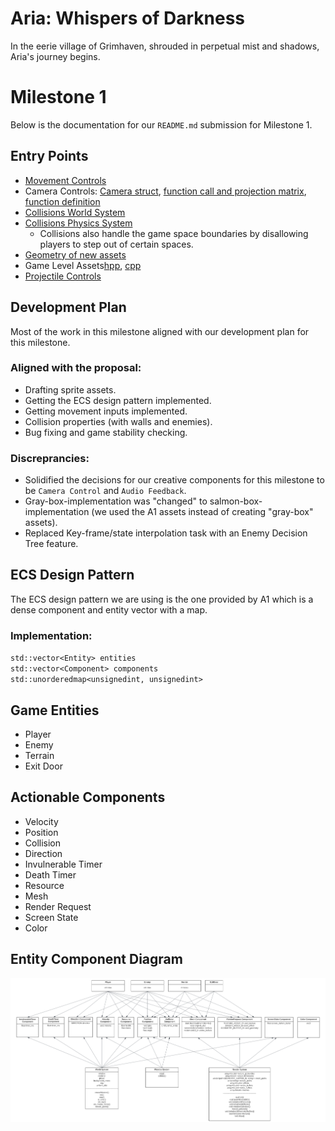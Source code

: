 # Aria: Whispers of Darkness
In the eerie village of Grimhaven, shrouded in perpetual mist and shadows, Aria's journey begins. 

# Milestone 1
Below is the documentation for our `README.md` submission for Milestone 1.

## Entry Points
- [Movement Controls](https://github.students.cs.ubc.ca/CPSC427-2023W-T1/Team06Aria/blob/0d59974eadc6cf1e6482af4443dfe1ed5fba9fb9/src/world_system.cpp#L270)
- Camera Controls: [Camera struct](https://github.students.cs.ubc.ca/CPSC427-2023W-T1/Team06Aria/blob/d37c69f8169b5c6068eda0682ba48fa821cc33ef/src/common.hpp#L51),  [function call and projection matrix](https://github.students.cs.ubc.ca/CPSC427-2023W-T1/Team06Aria/blob/d37c69f8169b5c6068eda0682ba48fa821cc33ef/src/render_system.cpp#L205), [function definition](https://github.students.cs.ubc.ca/CPSC427-2023W-T1/Team06Aria/blob/d37c69f8169b5c6068eda0682ba48fa821cc33ef/src/common.cpp#L24)
- [Collisions World System](https://github.students.cs.ubc.ca/CPSC427-2023W-T1/Team06Aria/blob/0d59974eadc6cf1e6482af4443dfe1ed5fba9fb9/src/world_system.cpp#L217)
- [Collisions Physics System](https://github.students.cs.ubc.ca/CPSC427-2023W-T1/Team06Aria/blob/0d59974eadc6cf1e6482af4443dfe1ed5fba9fb9/src/physics_system.cpp#L32)
  - Collisions also handle the game space boundaries by disallowing players to step out of certain spaces.
- [Geometry of new assets](https://github.students.cs.ubc.ca/CPSC427-2023W-T1/Team06Aria/blob/eac2392bd085313bd47088c7d778549e9295cd7e/src/render_system_init.cpp#L166)
- Game Level Assets[hpp](https://github.students.cs.ubc.ca/CPSC427-2023W-T1/Team06Aria/blob/eac2392bd085313bd47088c7d778549e9295cd7e/src/game_level.hpp), [cpp](https://github.students.cs.ubc.ca/CPSC427-2023W-T1/Team06Aria/blob/eac2392bd085313bd47088c7d778549e9295cd7e/src/game_level.cpp)
- [Projectile Controls](https://github.students.cs.ubc.ca/CPSC427-2023W-T1/Team06Aria/blob/1abb653a8c08b16c6a2b29b3be8313c48e31a219/src/world_system.cpp#L364)

## Development Plan
Most of the work in this milestone aligned with our development plan for this milestone.

### Aligned with the proposal:
- Drafting sprite assets.
- Getting the ECS design pattern implemented.
- Getting movement inputs implemented.
- Collision properties (with walls and enemies).
- Bug fixing and game stability checking.

### Discreprancies:
- Solidified the decisions for our creative components for this milestone to be `Camera Control` and `Audio Feedback`.
- Gray-box-implementation was "changed" to salmon-box-implementation (we used the A1 assets instead of creating "gray-box" assets).
- Replaced Key-frame/state interpolation task with an Enemy Decision Tree feature.

## ECS Design Pattern
The ECS design pattern we are using is the one provided by A1 which is a dense component and entity vector with a map.

### Implementation:
`std::vector<Entity> entities`\
`std::vector<Component> components`\
`std::unorderedmap<unsignedint, unsignedint>`

## Game Entities
- Player
- Enemy
- Terrain
- Exit Door

## Actionable Components
- Velocity
- Position
- Collision
- Direction
- Invulnerable Timer
- Death Timer
- Resource
- Mesh
- Render Request
- Screen State
- Color

## Entity Component Diagram
![ECS diagram](docu/images/M1_ECS_diagram.png)
